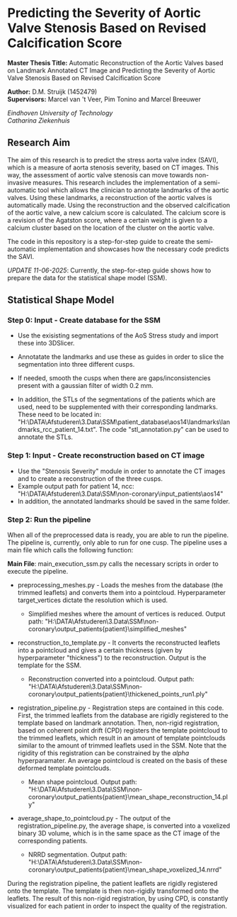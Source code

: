 # Predicting the Severity of Aortic Valve Stenosis Based on Revised Calcification Score

**Master Thesis Title:** Automatic Reconstruction of the Aortic Valves based on Landmark Annotated CT Image and Predicting the Severity of Aortic Valve Stenosis Based on Revised Calcification Score  
  
**Author:** D.M. Struijk (1452479)  
**Supervisors:**  Marcel van 't Veer, Pim Tonino and Marcel Breeuwer

*Eindhoven University of Technology  
Catharina Ziekenhuis*  

## Research Aim
The aim of this research is to predict the stress aorta valve index (SAVI), which is a measure of aorta stenosis severity, based on CT images. This way, the assessment of aortic valve stenosis can move towards non-invasive measures. This research includes the implementation of a semi-automatic tool which allows the clinician to annotate landmarks of the aortic valves. Using these landmarks, a reconstruction of the aortic valves is automatically made. Using the reconstruction and the observed calcification of the aortic valve, a new calcium score is calculated. The calcium score is a revision of the Agatston score, where a certain weight is given to a calcium cluster based on the location of the cluster on the aortic valve.

The code in this repository is a step-for-step guide to create the semi-automatic implementation and showcases how the necessary code predicts the SAVI. 

*UPDATE 11-06-2025*: Currently, the step-for-step guide shows how to prepare the data for the statistical shape model (SSM).

## Statistical Shape Model

### Step 0: Input - Create database for the SSM
- Use the exisisting segmentations of the AoS Stress study and import these into 3DSlicer.
- Annotatate the landmarks and use these as guides in order to slice the segmentation into three different cusps.
- If needed, smooth the cusps when there are gaps/inconsistencies present with a gaussian filter of width 0.2 mm.

- In addition, the STLs of the segmentations of the patients which are used, need to be supplemented with their corresponding landmarks.
  These need to be located in: "H:\DATA\Afstuderen\3.Data\SSM\patient_database\aos14\landmarks\landmarks_rcc_patient_14.txt".
  The code "stl_annotation.py" can be used to annotate the STLs. 

### Step 1: Input - Create reconstruction based on CT image
- Use the "Stenosis Severity" module in order to annotate the CT images and to create a reconstruction of the three cusps.
- Example output path for patient 14, ncc: "H:\DATA\Afstuderen\3.Data\SSM\non-coronary\input_patients\aos14"
- In addition, the annotated landmarks should be saved in the same folder.

### Step 2: Run the pipeline
When all of the preprocessed data is ready, you are able to run the pipeline. The pipeline is, currently, only able to run for one cusp. The pipeline uses a main file which calls the following function:

**Main File**: main_execution_ssm.py calls the necessary scripts in order to execute the pipeline.

- preprocessing_meshes.py - Loads the meshes from the database (the trimmed leaflets) and converts them into a pointcloud. Hyperparameter target_vertices dictate the resolution which is used.
    - Simplified meshes where the amount of vertices is reduced. Output path: "H:\DATA\Afstuderen\3.Data\SSM\non-coronary\output_patients\{patient}\simplified_meshes"
  
- reconstruction_to_template.py - It converts the reconstructed leaflets into a pointcloud and gives a certain thickness (given by hyperparameter "thickness") to the reconstruction. Output is the template for the SSM.
    - Reconstruction converted into a pointcloud. Output path: "H:\DATA\Afstuderen\3.Data\SSM\non-coronary\output_patients\{patient}\thickened_points_run1.ply"
  
- registration_pipeline.py - Registration steps are contained in this code. First, the trimmed leaflets from the database are rigidly registered to the template based on landmark annotation. Then, non-rigid registration, based on coherent point drift (CPD) registers the template pointcloud to the trimmed leaflets, which result in an amount of template pointclouds similar to the amount of trimmed leaflets used in the SSM. Note that the rigidity of this registration can be constrained by the *alpha* hyperparamater. An average pointcloud is created on the basis of these deformed template pointclouds.
    - Mean shape pointcloud. Output path: "H:\DATA\Afstuderen\3.Data\SSM\non-coronary\output_patients\{patient}\mean_shape_reconstruction_14.ply"
  
- average_shape_to_pointcloud.py - The output of the registration_pipeline.py, the average shape, is converted into a voxelized binary 3D volume, which is in the same space as the CT image of the corresponding patients.
    - NRRD segmentation. Output path: "H:\DATA\Afstuderen\3.Data\SSM\non-coronary\output_patients\{patient}\mean_shape_voxelized_14.nrrd"
  
During the registration pipeline, the patient leaflets are rigidly registered onto the template. The template is then non-rigidly transformed onto the leaflets. The result of this non-rigid registration, by using CPD, is constantly visualized for each patient in order to inspect the quality of the registration. 
